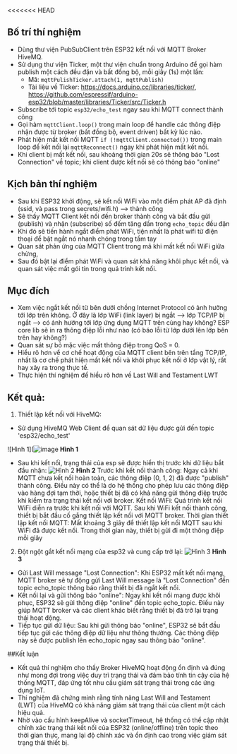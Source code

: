 <<<<<<< HEAD
## Bố trí thí nghiệm 

- Dùng thư viện PubSubClient trên ESP32 kết nối với MQTT Broker HiveMQ.
- Sử dụng thư viện Ticker, một thư viện chuẩn trong Arduino để gọi hàm publish một cách đều đặn và bất đồng bộ, mỗi giây (1s) một lần:
    + Mã: `mqttPulishTicker.attach(1, mqttPublish)`
    + Tài liệu về Ticker: https://docs.arduino.cc/libraries/ticker/, https://github.com/espressif/arduino-esp32/blob/master/libraries/Ticker/src/Ticker.h 
- Subscribe tới topic `esp32/echo_test` ngay sau khi MQTT connect thành công
- Gọi hàm `mqttClient.loop()` trong main loop để handle các thông điệp nhận được từ broker (bất đồng bộ, event driven) bất kỳ lúc nào. 
- Phát hiện mất kết nối MQTT `if (!mqttClient.connected())` trong main loop để kết nối lại `mqttReconnect()` ngay khi phát hiện mất kết nối.
- Khi client bị mất kết nối, sau khoảng thời gian 20s sẽ thông báo "Lost Connection" về topic; khi client được kết nối sẽ có thông báo "online"

## Kịch bản thí nghiệm

- Sau khi ESP32 khởi động, sẽ kết nối WiFi vào một điểm phát AP đã định (ssid, và pass trong secrets/wifi.h) --> thành công
- Sẽ thấy MQTT Client kết nối đến broker thành công và bắt đầu gửi (publish) và nhận (subscribe) số đếm tăng dần trong `echo_topic` đều đặn
- Khi đó sẽ tiến hành ngắt điểm phát WiFi, tiện nhất là phát wifi từ điện thoại để bật ngắt nó nhanh chóng trong tầm tay
- Quan sát phản ứng của MQTT Client trong mã khi mất kết nối WiFi giữa chừng, 
- Sau đó bật lại điểm phát WiFi và quan sát khả năng khôi phục kết nối, và quan sát việc mất gói tin trong quá trình kết nối.

## Mục đích 
- Xem việc ngắt kết nối từ bên dưới chồng Internet Protocol có ảnh hưởng tới lớp trên không. Ở đây là lớp WiFi (link layer) bị ngắt --> lớp TCP/IP bị ngắt --> có ảnh hưởng tới lớp ứng dụng MQTT trên cùng hay không? ESP core lib sẽ in ra thông điệp lỗi như nào (có báo lỗi từ lớp dưới lên lớp bên trên hay không?)
- Quan sát sự bỏ mặc việc mất thông điệp trong QoS = 0. 
- Hiểu rõ hơn về cơ chế hoạt động của MQTT client bên trên tầng TCP/IP, nhất là cơ chế phát hiện mất kết nối và khôi phục kết nối ở lớp vật lý, rất hay xảy ra trong thực tế.
- Thực hiện thí nghiệm để hiểu rõ hơn về Last Will and Testament LWT

## Kết quả:
1. Thiết lập kết nối với HiveMQ:
- Sử dụng HiveMQ Web Client để quan sát dữ liệu được gửi đến topic 'esp32/echo_test'

![Hình 1](![image](https://github.com/user-attachments/assets/46012d87-bb58-45cb-a733-4a573d743347)
    **Hình 1**

- Sau khi kết nối, trạng thái của esp sẽ được hiển thị trước khi dữ liệu bắt đầu nhận:
  ![Hình 2](https://github.com/user-attachments/assets/c33bc2d3-4071-40bc-ba89-c6e6fa69c665) 
    **Hình 2**
    Trước khi kết nối thành công: Ngay cả khi MQTT chưa kết nối hoàn toàn, các thông điệp (0, 1, 2) đã được "publish" thành công. Điều này có thể là do hệ thống cho phép lưu các thông điệp vào hàng đợi tạm thời, hoặc thiết bị đã có khả năng gửi thông điệp trước khi kiểm tra trạng thái kết nối với broker.
    Kết nối WiFi: Quá trình kết nối WiFi diễn ra trước khi kết nối với MQTT. Sau khi WiFi kết nối thành công, thiết bị bắt đầu cố gắng thiết lập kết nối với MQTT broker.
    Thời gian thiết lập kết nối MQTT: Mất khoảng 3 giây để thiết lập kết nối MQTT sau khi WiFi đã được kết nối. Trong thời gian này, thiết bị gửi đi một thông điệp mỗi giây
2. Đột ngột gắt kết nối mạng của esp32 và cung cấp trở lại:
  ![Hình 3](https://github.com/user-attachments/assets/e8bea639-2d83-495e-9265-b881e7f8a8f6)
    **Hình 3**
- Gửi Last Will message "Lost Connection": Khi ESP32 mất kết nối mạng, MQTT broker sẽ tự động gửi Last Will message là "Lost Connection" đến topic echo_topic thông báo rằng thiết bị đã ngắt kết nối.
- Kết nối lại và gửi thông báo "online": Ngay khi kết nối mạng được khôi phục, ESP32 sẽ gửi thông điệp "online" đến topic echo_topic. Điều này giúp MQTT broker và các client khác biết rằng thiết bị đã trở lại trạng thái hoạt động.
- Tiếp tục gửi dữ liệu: Sau khi gửi thông báo "online", ESP32 sẽ bắt đầu tiếp tục gửi các thông điệp dữ liệu như thông thường. Các thông điệp này sẽ được publish lên echo_topic ngay sau thông báo "online".

##Kết luận
- Kết quả thí nghiệm cho thấy Broker HiveMQ hoạt động ổn định và đúng như mong đợi trong việc duy trì trạng thái và đảm bảo tính tin cậy của hệ thống MQTT, đáp ứng tốt nhu cầu giám sát trạng thái trong các ứng dụng IoT.
- Thí nghiệm đã chứng minh rằng tính năng Last Will and Testament (LWT) của HiveMQ có khả năng giám sát trạng thái của client một cách hiệu quả.
- Nhờ vào cấu hình keepAlive và socketTimeout, hệ thống có thể cập nhật chính xác trạng thái kết nối của ESP32 (online/offline) trên topic theo thời gian thực, mang lại độ chính xác và ổn định cao trong việc giám sát trạng thái thiết bị.
